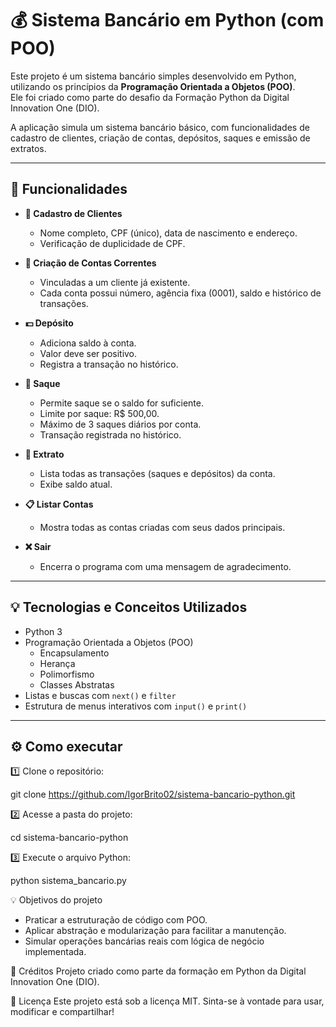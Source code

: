 # 💰 Sistema Bancário em Python (com POO)

Este projeto é um sistema bancário simples desenvolvido em Python, utilizando os princípios da **Programação Orientada a Objetos (POO)**.  
Ele foi criado como parte do desafio da Formação Python da Digital Innovation One (DIO).

A aplicação simula um sistema bancário básico, com funcionalidades de cadastro de clientes, criação de contas, depósitos, saques e emissão de extratos.

---

## 🚀 Funcionalidades

- **👥 Cadastro de Clientes**
  - Nome completo, CPF (único), data de nascimento e endereço.
  - Verificação de duplicidade de CPF.

- **🏦 Criação de Contas Correntes**
  - Vinculadas a um cliente já existente.
  - Cada conta possui número, agência fixa (0001), saldo e histórico de transações.

- **💵 Depósito**
  - Adiciona saldo à conta.
  - Valor deve ser positivo.
  - Registra a transação no histórico.

- **🏧 Saque**
  - Permite saque se o saldo for suficiente.
  - Limite por saque: R$ 500,00.
  - Máximo de 3 saques diários por conta.
  - Transação registrada no histórico.

- **📄 Extrato**
  - Lista todas as transações (saques e depósitos) da conta.
  - Exibe saldo atual.

- **📋 Listar Contas**
  - Mostra todas as contas criadas com seus dados principais.

- **❌ Sair**
  - Encerra o programa com uma mensagem de agradecimento.

---

## 💡 Tecnologias e Conceitos Utilizados

- Python 3
- Programação Orientada a Objetos (POO)
  - Encapsulamento
  - Herança
  - Polimorfismo
  - Classes Abstratas
- Listas e buscas com `next()` e `filter`
- Estrutura de menus interativos com `input()` e `print()`

---

## ⚙️ Como executar

1️⃣ Clone o repositório:

git clone https://github.com/IgorBrito02/sistema-bancario-python.git

2️⃣ Acesse a pasta do projeto:

cd sistema-bancario-python

3️⃣ Execute o arquivo Python:

python sistema_bancario.py


💡 Objetivos do projeto
- Praticar a estruturação de código com POO.
- Aplicar abstração e modularização para facilitar a manutenção.
- Simular operações bancárias reais com lógica de negócio implementada.

💙 Créditos
Projeto criado como parte da formação em Python da Digital Innovation One (DIO).

📝 Licença
Este projeto está sob a licença MIT.
Sinta-se à vontade para usar, modificar e compartilhar!